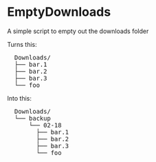 EmptyDownloads
==============

A simple script to empty out the downloads folder


Turns this:

<pre>
  Downloads/
  ├── bar.1
  ├── bar.2
  ├── bar.3
  └── foo
</pre>

Into this:

<pre>
  Downloads/
  └── backup
      └── 02-18
        ├── bar.1
        ├── bar.2
        ├── bar.3
        └── foo
</pre>


